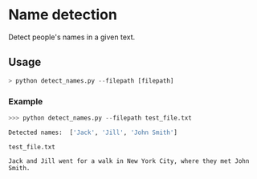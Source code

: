 # Name detection

Detect people's names in a given text.

## Usage

```py
> python detect_names.py --filepath [filepath]
```

### Example

```py
>>> python detect_names.py --filepath test_file.txt

Detected names:  ['Jack', 'Jill', 'John Smith']
```

```
test_file.txt

Jack and Jill went for a walk in New York City, where they met John Smith.
```

